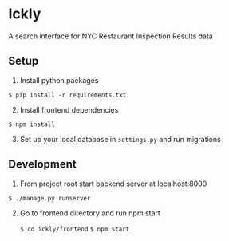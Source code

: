 # Ickly
A search interface for NYC Restaurant Inspection Results data

## Setup

1. Install python packages

  `$ pip install -r requirements.txt`

2. Install frontend dependencies

  `$ npm install`

3. Set up your local database in `settings.py` and run migrations

## Development

1. From project root start backend server at localhost:8000 

  `$ ./manage.py runserver`

2. Go to frontend directory and run npm start

   `$ cd ickly/frontend`
   `$ npm start`
